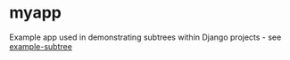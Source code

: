 # myapp
Example app used in demonstrating subtrees within Django projects - see [example-subtree](https://github.com/Thomas-95/example-subtree)

